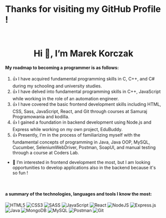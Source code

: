 # Thanks for visiting my GitHub Profile !

&nbsp;

<h1 align="center">Hi 👋, I’m Marek Korczak</h1>

#### My roadmap to becoming a programmer is as follows:

1. :thumbsup: I have acquired fundamental programming skills in C, C++, and C# during my schooling and university studies.
2. :thumbsup: I have delved into fundamental programming skills in C++, JavaScript while working in the role of an automation engineer.
3. :thumbsup: I have covered the basic frontend development skills including HTML, CSS, Sass, JavaScript, React, and Git through courses at Samuraj Programowania and kodilla.
4. :thumbsup: I gained a foundation in backend development using Node.js and Express while working on my own project, EduBuddy.
5. :thumbsup: Presently, I'm in the process of familiarizing myself with the fundamental concepts of programming in Java, Java OOP, MySQL, Cucumber, SeleniumWebDriver, Postman, SoapUI, and manual testing through a course at Coders Lab.

- 👀 I’m interested in frontend development the most, but I am looking opportunities to develop applications also in the backend because it's so fun !

&nbsp;

#### a summary of the technologies, languages ​​and tools I know the most:

![HTML5](https://img.shields.io/badge/html5-%23E34F26.svg?style=for-the-badge&logo=html5&logoColor=white)
![CSS3](https://img.shields.io/badge/css3-%231572B6.svg?style=for-the-badge&logo=css3&logoColor=white)
![SASS](https://img.shields.io/badge/SASS-hotpink.svg?style=for-the-badge&logo=SASS&logoColor=white)
![JavaScript](https://img.shields.io/badge/javascript-%23323330.svg?style=for-the-badge&logo=javascript&logoColor=%23F7DF1E)
![React](https://img.shields.io/badge/react-%2320232a.svg?style=for-the-badge&logo=react&logoColor=%2361DAFB)
![NodeJS](https://img.shields.io/badge/node.js-6DA55F?style=for-the-badge&logo=node.js&logoColor=white)
![Express.js](https://img.shields.io/badge/express.js-%23404d59.svg?style=for-the-badge&logo=express&logoColor=%2361DAFB)
![Java](https://img.shields.io/badge/java-%23ED8B00.svg?style=for-the-badge&logo=openjdk&logoColor=white)
![MongoDB](https://img.shields.io/badge/MongoDB-%234ea94b.svg?style=for-the-badge&logo=mongodb&logoColor=white)
![MySQL](https://img.shields.io/badge/mysql-%2300f.svg?style=for-the-badge&logo=mysql&logoColor=white)
![Postman](https://img.shields.io/badge/Postman-FF6C37?style=for-the-badge&logo=postman&logoColor=white)
![Git](https://img.shields.io/badge/git-%23F05033.svg?style=for-the-badge&logo=git&logoColor=white)

<!---
marekk1233211/marekk1233211 is a ✨ special ✨ repository because its `README.md` (this file) appears on your GitHub profile.
You can click the Preview link to take a look at your changes.
--->
